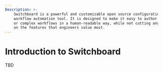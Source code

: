 ```yaml
---
Description: >-
    Switchboard is a powerful and customizable open source configuration-driven
    workflow automation tool. It is designed to make it easy to author simple
    or complex workflows in a human-readable way, while not cutting any corners
    on the features that engineers value most.
---
```


# Introduction to Switchboard

TBD